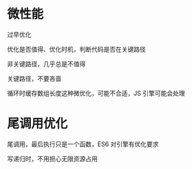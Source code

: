 # 微性能

过早优化

优化是否值得、优化时机，判断代码是否在关键路径

非关键路径，几乎总是不值得

关键路径，不要吝啬

循环时缓存数组长度这种微优化，可能不合适，JS 引擎可能会处理

# 尾调用优化

尾调用，最后执行只是一个函数，ES6 对引擎有优化要求

写递归时，不用担心无限资源占用
